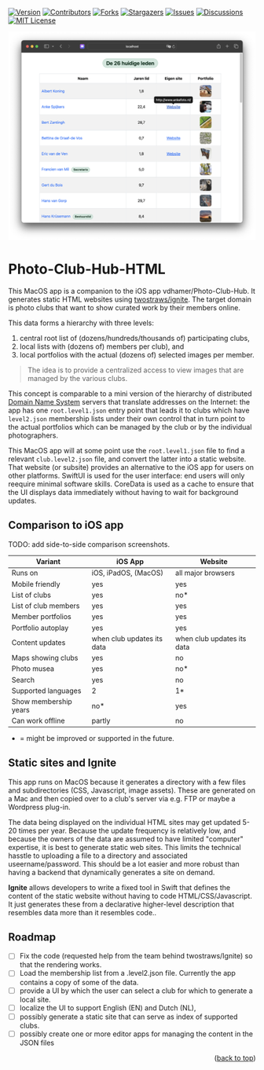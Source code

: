 <div id="top"></div>

[![Version][stable-version]][version-url]
[![Contributors][contributors-shield]][contributors-url]
[![Forks][forks-shield]][forks-url]
[![Stargazers][stars-shield]][stars-url]
[![Issues][issues-shield]][issues-url]
[![Discussions][discussions-shield]][discussions-url]
[![MIT License][license-shield]][license-url]

![Sample output website](images/Screenshot_Ignite.png "Sample output website")

# Photo-Club-Hub-HTML

This MacOS app is a companion to the iOS app vdhamer/Photo-Club-Hub.
It generates static HTML websites using [twostraws/ignite](https://github.com/twostraws/ignite).
The target domain is photo clubs that want to show curated work by their members online.

This data forms a hierarchy with three levels: 

1. central root list of (dozens/hundreds/thousands of) participating clubs,
2. local lists with (dozens of) members per club), and
3. local portfolios with the actual (dozens of) selected images per member.

> The idea is to provide a centralized access to view images that are managed by the various clubs.
 
This concept is comparable to a mini version of the hierarchy of distributed
[Domain Name System](https://en.wikipedia.org/wiki/Domain_Name_System) servers that translate addresses on the Internet: 
the app has one `root.level1.json` entry point that leads it to clubs which have `level2.json` membership lists under their 
own control that in turn point to the actual portfolios which can be managed by the club or by the individual photographers.

This MacOS app will at some point use the `root.level1.json` file to find a relevant `club.level2.json` file,
and convert the latter into a static website.
That website (or subsite) provides an alternative to the iOS app for users on other platforms.
SwiftUI is used for the user interface: end users will only reequire minimal software skills.
CoreData is used as a cache to ensure that the UI displays data immediately without having to wait for background updates.

## Comparison to iOS app

TODO: add side-to-side comparison screenshots.

| Variant  | iOS App  | Website |
| ----------- | ----------- | ------- |
| Runs on       | iOS, iPadOS, (MacOS) | all major browsers |
| Mobile friendly | yes | yes |
| List of clubs | yes       | no*        |
| List of club members | yes | yes |
| Member portfolios | yes | yes |
| Portfolio autoplay | yes | yes |
| Content updates | when club updates its data | when club updates its data |
| Maps showing clubs | yes | no |
| Photo musea | yes | no* |
| Search | yes | no |
| Supported languages | 2 | 1* |
| Show membership years | no* | yes |
| Can work offline | partly | no |

* = might be improved or supported in the future.

## Static sites and Ignite

This app runs on MacOS because it generates a directory with a few files and subdirectories (CSS, Javascript, image assets).
These are generated on a Mac and then copied over to a club's server via e.g. FTP or maybe a Wordpress plug-in.

The data being displayed on the individual HTML sites may get updated 5-20 times per year.
Because the update frequency is relatively low, and because the owners of the data are assumed to have limited "computer" expertise,
it is best to generate static web sites. 
This limits the technical hasstle to uploading a file to a directory and associated useername/password.
This should be a lot easier and more robust than having a backend that dynamically generates a site on demand.

**Ignite** allows developers to write a fixed tool in Swift 
that defines the content of the static website without having to code HTML/CSS/Javascript.
It just generates these from a declarative higher-level description that resembles data more than it resembles code..

## Roadmap

- [ ] Fix the code (requested help from the team behind twostraws/Ignite) so that the rendering works.
- [ ] Load the membership list from a .level2.json file. Currently the app contains a copy of some of the data.
- [ ] provide a UI by which the user can select a club for which to generate a local site.
- [ ] localize the UI to support English (EN) and Dutch (NL),
- [ ] possibly generate a static site that can serve as index of supported clubs.
- [ ] possibly create one or more editor apps for managing the content in the JSON files

<p align="right">(<a href="#top">back to top</a>)</p>

<!-- MARKDOWN LINKS & IMAGES -->
<!-- https://www.markdownguide.org/basic-syntax/#reference-style-links -->
[stable-version]: https://img.shields.io/github/v/release/vdhamer/Photo-Club-Hub-HTML?style=plastic&color=violet
[version-url]: https://github.com/vdhamer/Photo-Club-Hub-HTML/releases

[contributors-shield]: https://img.shields.io/github/contributors/vdhamer/Photo-Club-Hub-HTML?style=plastic
[contributors-url]: https://github.com/vdhamer/Photo-Club-Hub-HTML/graphs/contributors

[forks-shield]: https://img.shields.io/github/forks/vdhamer/Photo-Club-Hub-HTML?style=plastic&color=teal
[forks-url]: https://github.com/vdhamer/Photo-Club-Hub-HTML/network/members

[stars-shield]: https://img.shields.io/github/stars/vdhamer/Photo-Club-Hub-HTML?style=plastic
[stars-url]: https://github.com/vdhamer/Photo-Club-Hub-HTML/stargazers

[issues-shield]: https://img.shields.io/github/issues/vdhamer/Photo-Club-Hub-HTML?style=plastic
[issues-url]: https://github.com/vdhamer/Photo-Club-Hub-HTML/issues

[discussions-shield]: https://img.shields.io/github/discussions/vdhamer/Photo-Club-Hub-HTML?style=plastic?color=orange
[discussions-url]: https://github.com/vdhamer/Photo-Club-Hub-HTML/discussions

[license-shield]: https://img.shields.io/github/license/vdhamer/Photo-Club-Hub-HTML?style=plastic
[license-url]: https://github.com/vdhamer/Photo-Club-Hub-HTML/blob/main/.github/LICENSE.md
